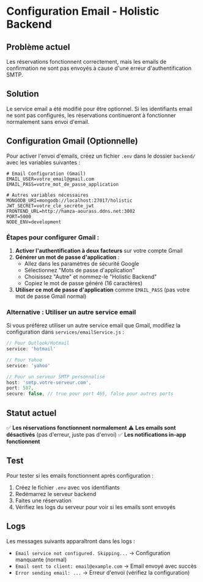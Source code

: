 # Configuration Email - Holistic Backend

## Problème actuel
Les réservations fonctionnent correctement, mais les emails de confirmation ne sont pas envoyés à cause d'une erreur d'authentification SMTP.

## Solution
Le service email a été modifié pour être optionnel. Si les identifiants email ne sont pas configurés, les réservations continueront à fonctionner normalement sans envoi d'email.

## Configuration Gmail (Optionnelle)

Pour activer l'envoi d'emails, créez un fichier `.env` dans le dossier `backend/` avec les variables suivantes :

```env
# Email Configuration (Gmail)
EMAIL_USER=votre_email@gmail.com
EMAIL_PASS=votre_mot_de_passe_application

# Autres variables nécessaires
MONGODB_URI=mongodb://localhost:27017/holistic
JWT_SECRET=votre_clé_secrète_jwt
FRONTEND_URL=http://hamza-aourass.ddns.net:3002
PORT=5000
NODE_ENV=development
```

### Étapes pour configurer Gmail :

1. **Activer l'authentification à deux facteurs** sur votre compte Gmail
2. **Générer un mot de passe d'application** :
   - Allez dans les paramètres de sécurité Google
   - Sélectionnez "Mots de passe d'application"
   - Choisissez "Autre" et nommez-le "Holistic Backend"
   - Copiez le mot de passe généré (16 caractères)
3. **Utiliser ce mot de passe d'application** comme `EMAIL_PASS` (pas votre mot de passe Gmail normal)

### Alternative : Utiliser un autre service email

Si vous préférez utiliser un autre service email que Gmail, modifiez la configuration dans `services/emailService.js` :

```javascript
// Pour Outlook/Hotmail
service: 'hotmail'

// Pour Yahoo
service: 'yahoo'

// Pour un serveur SMTP personnalisé
host: 'smtp.votre-serveur.com',
port: 587,
secure: false, // true pour port 465, false pour autres ports
```

## Statut actuel

✅ **Les réservations fonctionnent normalement**
⚠️ **Les emails sont désactivés** (pas d'erreur, juste pas d'envoi)
✅ **Les notifications in-app fonctionnent**

## Test

Pour tester si les emails fonctionnent après configuration :
1. Créez le fichier `.env` avec vos identifiants
2. Redémarrez le serveur backend
3. Faites une réservation
4. Vérifiez les logs du serveur pour voir si les emails sont envoyés

## Logs

Les messages suivants apparaîtront dans les logs :
- `Email service not configured. Skipping...` → Configuration manquante (normal)
- `Email sent to client: email@example.com` → Email envoyé avec succès
- `Error sending email: ...` → Erreur d'envoi (vérifiez la configuration) 